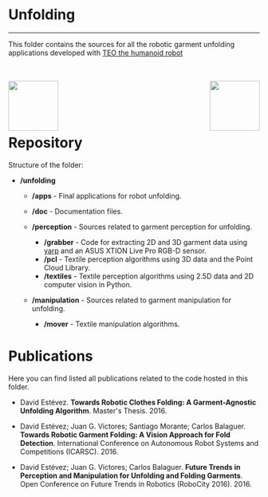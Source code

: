 # Unfolding
------------

This folder contains the sources for all the robotic garment unfolding applications developed with [TEO the humanoid robot](https://github.com/roboticslab-uc3m/teo-main)

<br><br>
<img src="../images/roboticslab.png" height="100px" align= "left"> <img src="../images/uc3m.png" height="100px" align="right"><br><br><br><br>


# Repository
Structure of the folder:
* **/unfolding**
   * **/apps** - Final applications for robot unfolding.
   * **/doc** - Documentation files.
   * **/perception** - Sources related to garment perception for unfolding.
     * **/grabber** - Code for extracting 2D and 3D garment data using [yarp](http://www.yarp.it/) and an ASUS XTION Live Pro RGB-D sensor.
     * **/pcl** - Textile perception algorithms using 3D data and the Point Cloud Library.
     * **/textiles** - Textile perception algorithms using 2.5D data and 2D computer vision in Python.

   * **/manipulation** - Sources related to garment manipulation for unfolding.
     * **/mover** - Textile manipulation algorithms.



# Publications
Here you can find listed all publications related to the code hosted in this folder.

* David Estévez. **Towards Robotic Clothes Folding: A Garment-Agnostic Unfolding Algorithm**. Master's Thesis. 2016.
* David Estévez; Juan G. Victores; Santiago Morante; Carlos Balaguer. **Towards Robotic Garment Folding: A Vision Approach for Fold Detection**. International Conference on Autonomous Robot Systems and Competitions (ICARSC). 2016.

* David Estévez; Juan G. Victores; Carlos Balaguer. **Future Trends in Perception and Manipulation for Unfolding and Folding Garments**. Open Conference on Future Trends in Robotics (RoboCity 2016). 2016.
